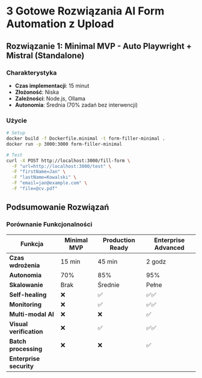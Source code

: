# 3 Gotowe Rozwiązania AI Form Automation z Upload

## Rozwiązanie 1: Minimal MVP - Auto Playwright + Mistral (Standalone)

### Charakterystyka
- **Czas implementacji**: 15 minut
- **Złożoność**: Niska
- **Zależności**: Node.js, Ollama
- **Autonomia**: Średnia (70% zadań bez interwencji)

### Użycie
```bash
# Setup
docker build -f Dockerfile.minimal -t form-filler-minimal .
docker run -p 3000:3000 form-filler-minimal

# Test
curl -X POST http://localhost:3000/fill-form \
  -F "url=http://localhost:3000/test" \
  -F "firstName=Jan" \
  -F "lastName=Kowalski" \
  -F "email=jan@example.com" \
  -F "file=@cv.pdf"
```


## Podsumowanie Rozwiązań

### Porównanie Funkcjonalności

| Funkcja | Minimal MVP | Production Ready | Enterprise Advanced |
|---------|-------------|------------------|-------------------|
| **Czas wdrożenia** | 15 min | 45 min | 2 godz |
| **Autonomia** | 70% | 85% | 95% |
| **Skalowanie** | Brak | Średnie | Pełne |
| **Self-healing** | ❌ | ✅ | ✅✅ |
| **Monitoring** | ❌ | ✅ | ✅✅ |
| **Multi-modal AI** | ❌ | ❌ | ✅ |
| **Visual verification** | ❌ | ✅ | ✅✅ |
| **Batch processing** | ❌ | ❌ | ✅ |
| **Enterprise security** |